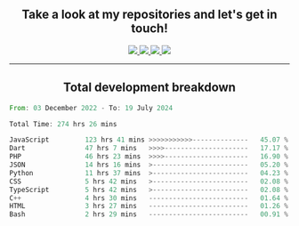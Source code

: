 <h2 align="center">
  Take a look at my repositories and let's get in touch!
</h2>
<p align="center">
  <a href="https://www.instagram.com/rayhanarkan?igsh=MXM3dHhmMTZ3ZWVsaA==">
    <img src="https://img.icons8.com/material-outlined/30/689d6a/instagram.png"/>
  </a>
  <a href="https://www.linkedin.com/in/rayhanarkan/">
    <img src="https://img.icons8.com/material-outlined/30/689d6a/linkedin.png"/>
  </a>
  <a href="">
    <img src="https://img.icons8.com/material-outlined/30/689d6a/geography.png"/>
  </a>
  <a href="mailto:rayhanarkan30@gmail.com">
    <img src="https://img.icons8.com/material-outlined/30/689d6a/email.png"/>
  </a>
</p>

---

<h2 align="center">Total development breakdown</h2>

<p align="center">
<!--START_SECTION:waka-->

```rust
From: 03 December 2022 - To: 19 July 2024

Total Time: 274 hrs 26 mins

JavaScript         123 hrs 41 mins >>>>>>>>>>>--------------   45.07 %
Dart               47 hrs 7 mins   >>>>---------------------   17.17 %
PHP                46 hrs 23 mins  >>>>---------------------   16.90 %
JSON               14 hrs 16 mins  >------------------------   05.20 %
Python             11 hrs 37 mins  >------------------------   04.23 %
CSS                5 hrs 42 mins   >------------------------   02.08 %
TypeScript         5 hrs 42 mins   >------------------------   02.08 %
C++                4 hrs 30 mins   -------------------------   01.64 %
HTML               3 hrs 27 mins   -------------------------   01.26 %
Bash               2 hrs 29 mins   -------------------------   00.91 %
```

<!--END_SECTION:waka-->
</p>
